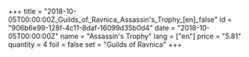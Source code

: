 +++
title = "2018-10-05T00:00:00Z_Guilds_of_Ravnica_Assassin's_Trophy_[en]_false"
id = "906b6e99-128f-4c11-8daf-16099d35b0d4"
date = "2018-10-05T00:00:00Z"
name = "Assassin's Trophy"
lang = ["en"]
price = "5.81"
quantity = 4
foil = false
set = "Guilds of Ravnica"
+++
